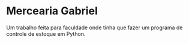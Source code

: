 # Mercearia Gabriel
Um trabalho feita para faculdade onde tinha que fazer um programa de controle de estoque em Python.

